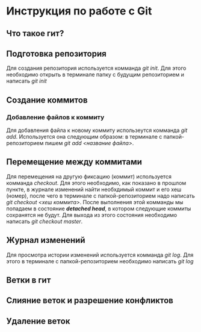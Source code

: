 # Инструкция по работе с Git

## Что такое гит?

## Подготовка репозитория 
Для создания репозитория используется комманда *git init*. Для этого необходимо открыть в терминале папку с будущим репозиторием и написать *git init*

## Создание коммитов

### Добавление файлов к коммиту
Для добавления файла к новому коммиту использеутся комманда *git add*. Используется она следующим образом: в терминале с папкой-репозиторием пишем *git add <название файла>*.

## Перемещение между коммитами
Для перемещения на другую фиксацию (коммит) используется комманда *checkout*. Для этого необходимо, как показано в прошлом пункте, в журнале изменений найти необхдимый коммит и его хеш (номер), после чего в терминале с папкой-репозиторием надо написать *git checkout <хеш коммита>*. После выполнения этой комманды мы попадаем в состояние ***detached head***, в котором следующие коммиты сохранятся не будут. Для выхода из этого состояния необходимо написать *git checkout master*.

## Журнал изменений
Для просмотра истории изменений используется комманда *git log*. Для этого в терминале с папкой-репозиторием необходимо написать *git log*

## Ветки в гит

## Слияние веток и разрешение конфликтов

## Удаление веток